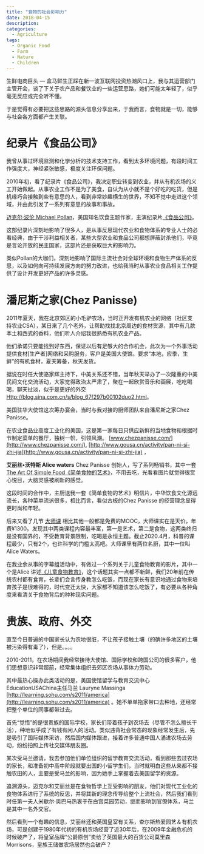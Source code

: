 ```yaml
---
title: "食物的社会影响力"
date: 2018-04-15
description: 
categories:
  - Agriculture
tags:
  - Organic Food
  - Farm
  - Nature
  - Children
---
```


生鲜电商巨头 — 盒马鲜生正踩在新一波互联网投资热潮风口上，我与其运营部门主管开会，谈了下关于农产品和餐饮业的一些运营思路，她们可能太年轻了，似乎毫无反应或完全听不懂。

于是觉得有必要把这些思路的源头信息分享出来，于我而言，食物就是一切，能够与社会各方面都产生关联。

# **纪录片《食品公司》**

我曾从事过环境监测和化学分析的技术支持工作，看到太多环境问题，有段时间工作强度大，神经紧张敏感，极度关注环保问题。

2010年初，看了纪录片《食品公司》，我决定职业转变到农业，并从有机农场的义工开始做起。从事农业工作不是为了美食，自认为从小就不是个好吃的吃货，但是机缘巧合接触到些有意思的人，看到非常妙趣横生的世界，不知不觉中走进这个领域，并由此引发了一系列有意思的故事和事故。

[迈克尔·波伦 Michael Pollan](https://book.douban.com/author/315195/)，美国知名饮食主题作家，主演纪录片[《食品公司》](https://movie.douban.com/subject/3564499/)。

这部纪录片深刻地影响了很多人，是从事反思现代农业和食物体系的专业人士的必看经典，由于干涉利益相关者，某些大型农业和食品公司都想屏蔽封杀他们，毕竟是言论开放的民主国家，这部片还是获取巨大的影响力。

类似Pollan的大咖们，深刻地影响了国际主流社会对全球环境和食物生产体系的反思，以及如何向可持续发展方向的努力改进，也给我当时从事农业食品相关工作提供了设计开发更好产品的许多灵感。

# **潘尼斯之家(Chez Panisse)**

2011年夏天，我在北京郊区的小毛驴农场，当时正开发有机农业的网络（社区支持农业CSA），某日来了几个老外，让帮助找找北京周边的食材货源，其中有几款本土和西式的香料，他们听人介绍我很熟悉有机农业产品。

他们承诺只要能找到好东西，保证以后有足够大的合作机会，此次为一个外事活动提供食材[生产者]网络和采购服务，客户是美国大使馆。要求“本地，应季，生鲜”的有机食材，夏天筹备，秋天发货。

据说在时任大使骆家辉主持下，中美关系还不错，当年秋天举办了一次隆重的中美民间文化交流活动，大家觉得政治太严肃了，聚在一起欣赏音乐和画展，吃吃喝喝，聊天扯淡，似乎是更好的外交 [Http://blog.sina.com.cn/s/blog_67f297b00102duo2.html](http://blog.sina.com.cn/s/blog_67f297b00102duo2.html)。

美国驻华大使馆这次筹办宴会，当时与我对接的厨师团队来自潘尼斯之家Chez Panisse。

在农业食品业高度工业化的美国，这是第一家每日只供应新鲜的当地食物和根据时节制定菜单的餐厅，独树一帜，引领风潮。
[www.chezpanisse.com/](http://www.chezpanisse.com/), [http://www.gousa.cn/activity/pan-ni-si-zhi-jia](http://www.gousa.cn/activity/pan-ni-si-zhi-jia) ，

**艾丽丝•沃特斯 Alice waters**
Chez Panisse 创始人，写了系列畅销书，其中一套[The Art Of Simple Food《简单食物的艺术》](https://www.thekitchn.com/the-art-of-simple-food-ii-by-alice-waters-new-cookbook-197255)，不用去吃，光看看图片就觉得很赏心悦目，大脑灵感被刷新的感觉。

这段时间的合作中，主厨送我一套《简单食物的艺术》明信片，中华饮食文化源远流长，各种菜单流派很多，相比而言，看似古板的Chez Panisse 的经营理念显得更时尚和年轻。

后来又看了几节 [大师课](https://www.masterclass.com/) 相比其他一般都是免费的MOOC，大师课实在是天价，年费¥1300。发现其中两类课程内容最丰富，第一是艺术，第二是食物，这两类终归是没有国界的，不受教育背景限制，吃喝是永恒主题。截止2020.4月，科普的课程最少，只有2个，也许科学的门槛太高吧。大师课里有两位名厨，其中一位叫Alice Waters。

在我业余从事的字幕组活动中，有做过一个系列关于儿童食物教育的影片，其中一个是Alice 讲述[《儿童食物教育》](http://mp.weixin.qq.com/s/9Z2kXKMQOlwkrSrGg4D9YA)，这个话题其实一点都不新鲜，我们20年前在传统农村都有食育，长辈们会言传身教怎么吃饭，而现在家长有意识地通过食物来培育孩子是很难得的，时代变迁太快，大家都不知道该怎么吃饭了，有必要从各种角度来看清关于食物背后的种种现实问题。

# **贵族、政府、外交**

直至今日普遍的中国家长认为农地很脏，不让孩子接触土壤（的确许多地区的土壤被污染得有毒了），但是。。。。

2010-2011，在农场期间我经常接待大使馆、国际学校和跨国公司的很多客户，他们思想意识非常超前，经常集体组织去郊区农场从事体力劳动。

其中最热心操办此类活动的是，美国使馆留学与教育交流中心 EducationUSAChina主任马兰 Lauryne Massinga [http://learning.sohu.com/s2011/america](http://learning.sohu.com/s2011/america) 。她不单单拖家带口去种地，还经常把整个单位的同事都带过去。

首先“觉悟”的是很贵族的国际学校，家长们带着孩子到农场去（尽管不怎么擅长干活），种地似乎成了有钱有闲人的活动。类似违背社会常态的现象经常发生后，先是吸引了国际媒体采访，然后国内媒体跟进，接着许多普通中国人涌进农场去劳动，纷纷拍照上传社交媒体朋友圈。

某次受马兰邀请，我去参加他们单位组织的留学教育交流活动，看到那些去过农场的家长，和准备初中高中阶段就要出国的小留学生们，当时就明白这些从来都不接触农田的人，主要是受马兰的影响，因为她手上掌握着去美国留学的资源。

追溯源头，迈克尔和艾丽丝是在食物哲学上互受影响的朋友，他们对现代工业化的食物体系进行了系统的反思，并将其新的理念传导给整个上流社会，然后我们看到时任第一夫人米歇尔·奥巴马热衷于在白宫菜园劳动，继而影响到官僚体系，马兰是其中一名外交官。

然后看到一个有趣的信息，艾丽丝还和英国皇室有关系，查尔斯热爱园艺＆有机农场，可是创建于1980年代初的有机农场经营了近30年后，在2009年金融危机的时候破产了，将皇室品牌“公爵原创”卖给了英国最大的百货公司莫里森Morrisons，皇族王储做农场居然也会破产？

